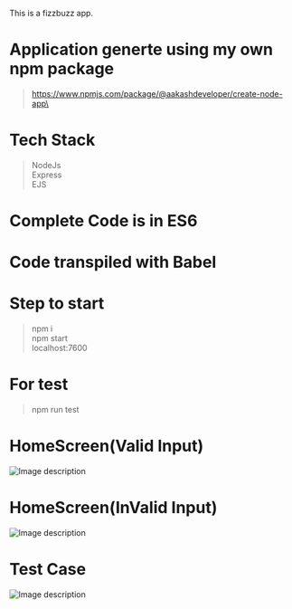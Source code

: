 This is a fizzbuzz app.

# Application generte using my own npm package
> https://www.npmjs.com/package/@aakashdeveloper/create-node-app\

# Tech Stack
> NodeJs\
> Express\
> EJS

# Complete Code is in ES6
# Code transpiled with Babel

# Step to start
> npm i\
> npm start\
> localhost:7600

# For test
> npm run test

# HomeScreen(Valid Input)
![Image description](https://i.ibb.co/PjfG5nG/Screenshot-2020-02-12-at-8-12-26-AM.png)

# HomeScreen(InValid Input) 
![Image description](https://i.ibb.co/rmZCmZB/Screenshot-2020-02-12-at-8-12-37-AM.png)

# Test Case
![Image description](https://i.ibb.co/x8wbMJ7/Screenshot-2020-02-12-at-8-12-57-AM.png)